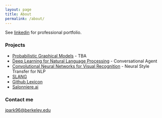 ```yaml
---
layout: page
title: About
permalink: /about/
---
```


See <a href="https://www.linkedin.com/in/jinspark621/">linkedin</a> for professional portfolio.

### Projects

* [Probabilistic Graphical Models](https://github.com/jpark96/PGM_Assignments) - TBA
* [Deep Learning for Natural Language Processing](https://github.com/jpark96/cs224-assignments) - Conversational Agent
* [Convolutional Neural Networks for Visual Recognition](https://github.com/jpark96/CS231n-assignments) - Neural Style Transfer for NLP
* [SLANG](https://github.com/mlberkeley/slang)
* [Github Lexicon](https://ml.berkeley.edu/blog/2016/12/03/github/)
* [Salonniere.ai](http://scet.berkeley.edu/team-salonniere-wins-ai-chatbot-collider/)

### Contact me

[jpark96@berkeley.edu](mailto:jpark96@berkeley.edu)
